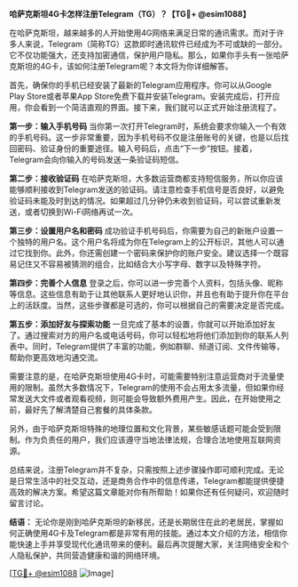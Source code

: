 **哈萨克斯坦4G卡怎样注册Telegram（TG）？【TG💪+ @esim1088】**

在哈萨克斯坦，越来越多的人开始使用4G网络来满足日常的通讯需求。而对于许多人来说，Telegram（简称TG）这款即时通讯软件已经成为不可或缺的一部分。它不仅功能强大，还支持加密通信，保护用户隐私。那么，如果你手头有一张哈萨克斯坦的4G卡，该如何注册Telegram呢？本文将为你详细解答。

首先，确保你的手机已经安装了最新的Telegram应用程序。你可以从Google Play Store或者苹果App Store免费下载并安装Telegram。安装完成后，打开应用，你会看到一个简洁直观的界面。接下来，我们就可以正式开始注册流程了。

**第一步：输入手机号码**
当你第一次打开Telegram时，系统会要求你输入一个有效的手机号码。这一步非常重要，因为手机号码不仅是注册账号的关键，也是以后找回密码、验证身份的重要途径。输入号码后，点击“下一步”按钮。接着，Telegram会向你输入的号码发送一条验证码短信。

**第二步：接收验证码**
在哈萨克斯坦，大多数运营商都支持短信服务，所以你应该能够顺利接收到Telegram发送的验证码。请注意检查手机信号是否良好，以避免验证码未能及时到达的情况。如果超过几分钟仍未收到验证码，可以尝试重新发送，或者切换到Wi-Fi网络再试一次。

**第三步：设置用户名和密码**
成功验证手机号码后，你需要为自己的新账户设置一个独特的用户名。这个用户名将成为你在Telegram上的公开标识，其他人可以通过它找到你。此外，你还需创建一个密码来保护你的账户安全。建议选择一个既容易记住又不容易被猜测的组合，比如结合大小写字母、数字以及特殊字符。

**第四步：完善个人信息**
登录之后，你可以进一步完善个人资料，包括头像、昵称等信息。这些信息有助于让其他联系人更好地认识你，并且也有助于提升你在平台上的活跃度。当然，这些步骤都是可选的，你可以根据自己的需要决定是否完成。

**第五步：添加好友与探索功能**
一旦完成了基本的设置，你就可以开始添加好友了。通过搜索对方的用户名或电话号码，你可以轻松地将他们添加到你的联系人列表中。同时，Telegram提供了丰富的功能，例如群聊、频道订阅、文件传输等，帮助你更高效地沟通交流。

需要注意的是，在哈萨克斯坦使用4G卡时，可能需要特别注意运营商对于流量使用的限制。虽然大多数情况下，Telegram的使用不会占用太多流量，但如果你经常发送大文件或者观看视频，则可能会导致额外费用产生。因此，在开始使用之前，最好先了解清楚自己套餐的具体条款。

另外，由于哈萨克斯坦特殊的地理位置和文化背景，某些敏感话题可能会受到限制。作为负责任的用户，我们应该遵守当地法律法规，合理合法地使用互联网资源。

总结来说，注册Telegram并不复杂，只需按照上述步骤操作即可顺利完成。无论是日常生活中的社交互动，还是商务合作中的信息传递，Telegram都能提供便捷高效的解决方案。希望这篇文章能对你有所帮助！如果你还有任何疑问，欢迎随时留言讨论。

**结语：**
无论你是刚到哈萨克斯坦的新移民，还是长期居住在此的老居民，掌握如何正确使用4G卡及Telegram都是非常有用的技能。通过本文介绍的方法，相信你能快速上手并享受现代化通讯带来的便利。最后再次提醒大家，关注网络安全和个人隐私保护，共同营造健康和谐的网络环境。

[[TG💪+ @esim1088](https://t.me/s/esim1088) ![Image](https://i.postimg.cc/4NQfJmqS/Snipaste-2025-05-13-00-14-12.png)]